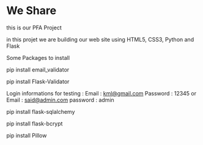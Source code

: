# We Share

this is our PFA Project 

in this projet we are building our web site using HTML5, CSS3, Python and Flask 

Some Packages to install

pip install email_validator

pip install Flask-Validator

Login informations for testing :
    Email : kml@gmail.com
    Password : 12345
    or
    Email : said@admin.com
    password : admin
    
    
pip install flask-sqlalchemy

pip install flask-bcrypt

pip install Pillow